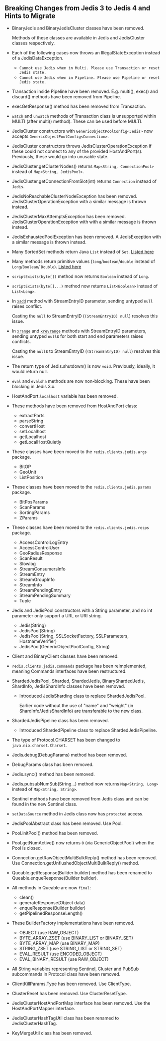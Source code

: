 ## Breaking Changes from Jedis 3 to Jedis 4 and Hints to Migrate

- BinaryJedis and BinaryJedisCluster classes have been removed.

  Methods of these classes are available in Jedis and JedisCluster classes respectively.

- Each of the following cases now throws an IllegalStateException instead of a JedisDataException.
  - `Cannot use Jedis when in Multi. Please use Transaction or reset Jedis state.`
  - `Cannot use Jedis when in Pipeline. Please use Pipeline or reset Jedis state.`

- Transaction inside Pipeline have been removed. E.g. multi(), exec() and discard() methods have
  been removed from Pipeline.

- execGetResponse() method has been removed from Transaction.

- `watch` and `unwatch` methods of Transaction class is unsupported within MULTI (after
  multi() method). These can be used before MULTI.

- JedisCluster constructors with `GenericObjectPoolConfig<Jedis>` now accepts
  `GenericObjectPoolConfig<Connection>`.

- JedisCluster constructors throws JedisClusterOperationException if these could not connect to any
  of the provided HostAndPort(s). Previously, these would go into unusable state.

- JedisCluster.getClusterNodes() returns `Map<String, ConnectionPool>` instead of
  `Map<String, JedisPool>`.

- JedisCluster.getConnectionFromSlot(int) returns `Connection` instead of `Jedis`.

- JedisNoReachableClusterNodeException has been removed. JedisClusterOperationException with a
  similar message is thrown instead.

- JedisClusterMaxAttemptsException has been removed. JedisClusterOperationException with with a
  similar message is thrown instead.

- JedisExhaustedPoolException has been removed. A JedisException with a similar message is thrown
  instead.

- Many SortedSet methods return Java `List` instead of `Set`. [Listed here](3to4-zset-list.md)

- Many methods return primitive values (`long`/`boolean`/`double` instead of `Long`/`Boolean`/
  `Double`). [Listed here](3to4-primitives.md)

- `scriptExists(byte[])` method now returns `Boolean` instead of `Long`.

- `scriptExists(byte[]...)` method now returns `List<Boolean>` instead of `List<Long>`.

- In [`xadd`](https://redis.io/commands/XADD) method with StreamEntryID parameter, sending untyped
  `null` raises conflict.

  Casting the `null` to StreamEntryID (`(StreamEntryID) null`) resolves this issue.

- In [`xrange`](https://redis.io/commands/XRANGE) and
  [`xrevrange`](https://redis.io/commands/xrevrange) methods with StreamEntryID parameters, sending
  untyped `null`s for both start and end parameters raises conflicts.

  Casting the `null`s to StreamEntryID (`(StreamEntryID) null`) resolves this issue.

- The return type of Jedis.shutdown() is now `void`. Previously, ideally, it would return null.

- `eval` and `evalsha` methods are now non-blocking. These have been blocking in Jedis 3.x.

- HostAndPort.`localhost` variable has been removed.

- These methods have been removed from HostAndPort class:
  - extractParts
  - parseString
  - convertHost
  - setLocalhost
  - getLocalhost
  - getLocalHostQuietly

- These classes have been moved to the `redis.clients.jedis.args` package.
  - BitOP
  - GeoUnit
  - ListPosition

- These classes have been moved to the `redis.clients.jedis.params` package.
  - BitPosParams
  - ScanParams
  - SortingParams
  - ZParams

- These classes have been moved to the `redis.clients.jedis.resps` package.
  - AccessControlLogEntry
  - AccessControlUser
  - GeoRadiusResponse
  - ScanResult
  - Slowlog
  - StreamConsumersInfo
  - StreamEntry
  - StreamGroupInfo
  - StreamInfo
  - StreamPendingEntry
  - StreamPendingSummary
  - Tuple

- Jedis and JedisPool constructors with a String parameter, and no int parameter only support a URL
  or URI string.
  - Jedis(String)
  - JedisPool(String)
  - JedisPool(String, SSLSocketFactory, SSLParameters, HostnameVerifier)
  - JedisPool(GenericObjectPoolConfig<Jedis>, String)

- Client and BinaryClient classes have been removed.

- `redis.clients.jedis.commands` package has been reimplemented, meaning Commands interfaces have
  been restructured.

- ShardedJedisPool, Sharded, ShardedJedis, BinaryShardedJedis, ShardInfo, JedisShardInfo classes
  have been removed.
  - Introduced JedisSharding class to replace ShardedJedisPool.

    Earlier code without the use of "name" and "weight" (in ShardInfo/JedisShardInfo) are
    transferable to the new class.

- ShardedJedisPipeline class has been removed.
  - Introduced ShardedPipeline class to replace ShardedJedisPipeline.

- The type of Protocol.CHARSET has been changed to `java.nio.charset.Charset`.

- Jedis.debug(DebugParams) method has been removed.

- DebugParams class has been removed.

- Jedis.sync() method has been removed.

- Jedis.pubsubNumSub(String...) method now returns `Map<String, Long>` instead of
  `Map<String, String>`.

- Sentinel methods have been removed from Jedis class and can be found in the new Sentinel class.

- `setDataSource` method in Jedis class now has `protected` access.

- JedisPoolAbstract class has been removed. Use Pool<Jedis>.

- Pool.initPool() method has been removed.

- Pool.getNumActive() now returns `0` (via GenericObjectPool) when the Pool is closed.

- Connection.getRawObjectMultiBulkReply() method has been removed. Use
  Connection.getUnflushedObjectMultiBulkReply() method.

- Queable.getResponse(Builder<T> builder) method has been renamed to
  Queable.enqueResponse(Builder<T> builder).

- All methods in Queable are now `final`:
  - clean()
  - generateResponse(Object data)
  - enqueResponse(Builder<T> builder)
  - getPipelinedResponseLength()

- These BuilderFactory implementations have been removed.
  - OBJECT (use RAW_OBJECT)
  - BYTE_ARRAY_ZSET (use BINARY_LIST or BINARY_SET)
  - BYTE_ARRAY_MAP (use BINARY_MAP)
  - STRING_ZSET (use STRING_LIST or STRING_SET)
  - EVAL_RESULT (use ENCODED_OBJECT)
  - EVAL_BINARY_RESULT (use RAW_OBJECT)

- All String variables representing Sentinel, Cluster and PubSub subcommands in Protocol class
  have been removed.

- ClientKillParams.Type has been removed. Use ClientType.

- ClusterReset has been removed. Use ClusterResetType.

- JedisClusterHostAndPortMap interface has been removed. Use the HostAndPortMapper interface.

- JedisClusterHashTagUtil class has been renamed to JedisClusterHashTag.

- KeyMergeUtil class has been removed.
